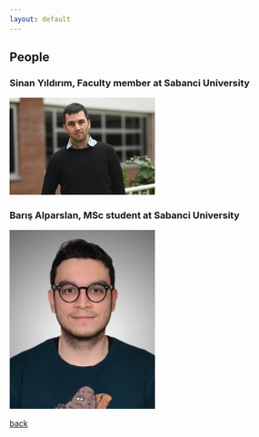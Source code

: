 ```yaml
---
layout: default
---
```


## People

### Sinan Yıldırım, Faculty member at Sabanci University
<img src="assets/img/Sinan3.jpg"  style="width:256px;height:auto;"/>

### Barış Alparslan, MSc student at Sabanci University
<img src="assets/img/Baris.jpg" style="width:256px;height:auto;"/>

[back](./)
